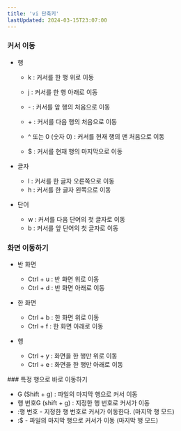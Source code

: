 ```yaml
---
title: 'vi 단축키'
lastUpdated: 2024-03-15T23:07:00
---
```


### 커서 이동
- 행
  - k : 커서를 한 행 위로 이동
  - j : 커서를 한 행 아래로 이동 

  - - : 커서를 앞 행의 처음으로 이동
  - + : 커서를 다음 행의 처음으로 이동  

  - ^ 또는 0 (숫자 0) : 커서를 현재 행의 맨 처음으로 이동
  - $ : 커서를 현재 행의 마지막으로 이동    
  
- 글자
  - l : 커서를 한 글자 오른쪽으로 이동
  - h : 커서를 한 글자 왼쪽으로 이동 

- 단어
  - w : 커서를 다음 단어의 첫 글자로 이동
  - b : 커서를 앞 단어의 첫 글자로 이동

### 화면 이동하기

- 반 화면
  - Ctrl + u : 반 화면 위로 이동
  - Ctrl + d : 반 화면 아래로 이동
  
- 한 화면
  - Ctrl + b : 한 화면 위로 이동 
  - Ctrl + f : 한 화면 아래로 이동
  
- 행
  - Ctrl + y : 화면을 한 행만 위로 이동
  - Ctrl + e : 화면을 한 행만 아래로 이동

### 특정 행으로 바로 이동하기 
- G (Shift + g) : 파일의 마지막 행으로 커서 이동
- 행 번호G (shift + g) : 지정한 행 번호로 커서가 이동
- :행 번호 - 지정한 행 번호로 커서가 이동한다. (마지막 행 모드)
- :$ - 파일의 마지막 행으로 커서가 이동 (마지막 행 모드)
            